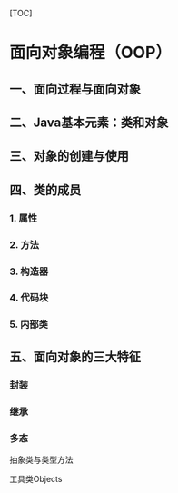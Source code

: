 [TOC]

# 面向对象编程（OOP）

## 一、面向过程与面向对象

>

## 二、Java基本元素：类和对象

>

## 三、对象的创建与使用

>

## 四、类的成员

### 1. 属性

### 2. 方法

### 3. 构造器

### 4. 代码块

### 5. 内部类

## 五、面向对象的三大特征

### 封装

### 继承

### 多态

抽象类与类型方法

工具类Objects 
